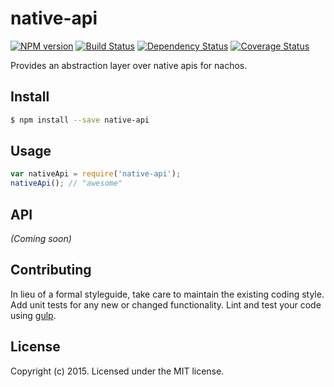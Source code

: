 # native-api 
[![NPM version][npm-image]][npm-url] [![Build Status](https://travis-ci.org/nachos/native-api.svg?branch=master)](https://travis-ci.org/nachos/native-api) [![Dependency Status][daviddm-url]][daviddm-image] [![Coverage Status][coveralls-image]][coveralls-url]

Provides an abstraction layer over native apis for nachos.


## Install

```bash
$ npm install --save native-api
```


## Usage

```javascript
var nativeApi = require('native-api');
nativeApi(); // "awesome"
```

## API

_(Coming soon)_


## Contributing

In lieu of a formal styleguide, take care to maintain the existing coding style. Add unit tests for any new or changed functionality. Lint and test your code using [gulp](http://gulpjs.com/).


## License

Copyright (c) 2015. Licensed under the MIT license.



[npm-url]: https://npmjs.org/package/native-api
[npm-image]: https://badge.fury.io/js/native-api.svg
[travis-url]: https://travis-ci.org/user/native-api
[travis-image]: https://travis-ci.org/user/native-api.svg?branch=master
[daviddm-url]: https://david-dm.org/user/native-api.svg?theme=shields.io
[daviddm-image]: https://david-dm.org/user/native-api
[coveralls-url]: https://coveralls.io/r/user/native-api
[coveralls-image]: https://coveralls.io/repos/user/native-api/badge.png

